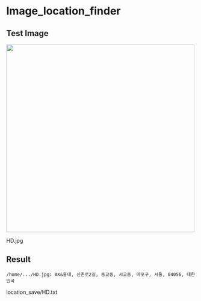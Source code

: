 # Image_location_finder

## Test Image

<img src="https://github.com/pix3000/Image_location_finder/assets/51011169/d1f94e3f-f6da-4eb2-a024-bad4e7510c53" width="500"/>

HD.jpg      



 
## Result


```
/home/.../HD.jpg: AK&홍대, 신촌로2길, 동교동, 서교동, 마포구, 서울, 04056, 대한민국
```
location_save/HD.txt

